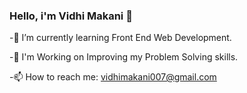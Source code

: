 ###    Hello, i'm Vidhi Makani 👋

-🌱 I’m currently learning Front End Web Development.

-🎯 I'm Working on Improving my Problem Solving skills.

-📫 How to reach me: vidhimakani007@gmail.com

<!--
**vidhimakani74/vidhimakani74** is a ✨ _special_ ✨ repository because its `README.md` (this file) appears on your GitHub profile.

Here are some ideas to get you started:

- 🔭 I’m currently working on ...
- 🌱 I’m currently learning java.
- 👯 I’m looking to collaborate on ...
- 🤔 I’m looking for help with ...
- 💬 Ask me about ...
- 📫 How to reach me: ...
- 😄 Pronouns: she/her
- ⚡ Fun fact: ...
-->
